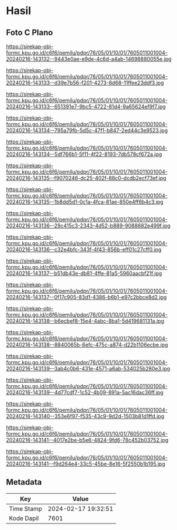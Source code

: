# Hasil

## Foto C Plano

https://sirekap-obj-formc.kpu.go.id/c6f6/pemilu/pdpr/76/05/01/10/01/7605011001004-20240216-143132--9443e0ae-e9de-4c6d-a4ab-14698880055e.jpg

https://sirekap-obj-formc.kpu.go.id/c6f6/pemilu/pdpr/76/05/01/10/01/7605011001004-20240216-143133--d39e7b56-f201-4273-8d68-11ffee23ddf3.jpg

https://sirekap-obj-formc.kpu.go.id/c6f6/pemilu/pdpr/76/05/01/10/01/7605011001004-20240216-143133--651391e7-9bc5-4722-81d4-9a65624ef9f7.jpg

https://sirekap-obj-formc.kpu.go.id/c6f6/pemilu/pdpr/76/05/01/10/01/7605011001004-20240216-143134--795a79fb-5d5c-47f1-b847-2ed44c3e9523.jpg

https://sirekap-obj-formc.kpu.go.id/c6f6/pemilu/pdpr/76/05/01/10/01/7605011001004-20240216-143134--5df766b1-5f11-4f22-8193-7db578cf672a.jpg

https://sirekap-obj-formc.kpu.go.id/c6f6/pemilu/pdpr/76/05/01/10/01/7605011001004-20240216-143135--f9070246-dc25-402f-88c0-dcdb2ecf73ef.jpg

https://sirekap-obj-formc.kpu.go.id/c6f6/pemilu/pdpr/76/05/01/10/01/7605011001004-20240216-143135--1b8dd5d1-0c1a-4fca-81ae-850e4ff6b4c3.jpg

https://sirekap-obj-formc.kpu.go.id/c6f6/pemilu/pdpr/76/05/01/10/01/7605011001004-20240216-143136--29c415c3-2343-4d52-b889-9088682e499f.jpg

https://sirekap-obj-formc.kpu.go.id/c6f6/pemilu/pdpr/76/05/01/10/01/7605011001004-20240216-143136--c32e4bfc-343f-4f43-856b-eff01c27cff0.jpg

https://sirekap-obj-formc.kpu.go.id/c6f6/pemilu/pdpr/76/05/01/10/01/7605011001004-20240216-143137--b51db43e-db81-4ffe-81a5-5960aacbf21f.jpg

https://sirekap-obj-formc.kpu.go.id/c6f6/pemilu/pdpr/76/05/01/10/01/7605011001004-20240216-143137--0f17c905-83d1-4386-b6b1-e97c2bbce8d2.jpg

https://sirekap-obj-formc.kpu.go.id/c6f6/pemilu/pdpr/76/05/01/10/01/7605011001004-20240216-143138--b6ecbef8-15e4-4abc-8ba1-5d419681131a.jpg

https://sirekap-obj-formc.kpu.go.id/c6f6/pemilu/pdpr/76/05/01/10/01/7605011001004-20240216-143138--8840065b-6efc-475c-a874-d22b1106ecbe.jpg

https://sirekap-obj-formc.kpu.go.id/c6f6/pemilu/pdpr/76/05/01/10/01/7605011001004-20240216-143139--3ab4c0b6-431e-4571-a6ab-534025b280e3.jpg

https://sirekap-obj-formc.kpu.go.id/c6f6/pemilu/pdpr/76/05/01/10/01/7605011001004-20240216-143139--4d77cdf7-1c52-4b09-891a-5ac16dac36ff.jpg

https://sirekap-obj-formc.kpu.go.id/c6f6/pemilu/pdpr/76/05/01/10/01/7605011001004-20240216-143140--353e6f97-f535-43c9-9d2d-1503b81d1ffd.jpg

https://sirekap-obj-formc.kpu.go.id/c6f6/pemilu/pdpr/76/05/01/10/01/7605011001004-20240216-143141--4017e2be-b5e6-4824-9fd6-78c452b03752.jpg

https://sirekap-obj-formc.kpu.go.id/c6f6/pemilu/pdpr/76/05/01/10/01/7605011001004-20240216-143141--f9d264e4-33c5-45be-8e16-5f2550b1b195.jpg


## Metadata

| Key        | Value               |
| ---------- | ------------------- |
| Time Stamp | 2024-02-17 19:32:51 |
| Kode Dapil | 7601                |



